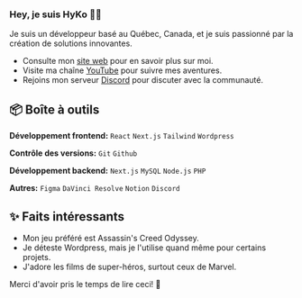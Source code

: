 ### Hey, je suis HyKo 👋🏼

Je suis un développeur basé au Québec, Canada, et je suis passionné par la création de solutions innovantes.

- Consulte mon [site web](https://hyko.ca) pour en savoir plus sur moi.
- Visite ma chaîne [YouTube](https://www.youtube.com/@itshyko) pour suivre mes aventures.
- Rejoins mon serveur [Discord](https://discord.gg/gRahh4kwKX) pour discuter avec la communauté.
 
## 📦 Boîte à outils

**Développement frontend:** `React` `Next.js` `Tailwind` `Wordpress`
 
**Contrôle des versions:** `Git` `Github`

**Développement backend:** `Next.js` `MySQL` `Node.js` `PHP`

**Autres:** `Figma` `DaVinci Resolve` `Notion` `Discord`
 
## ✨ Faits intéressants

- Mon jeu préféré est Assassin's Creed Odyssey.
- Je déteste Wordpress, mais je l'utilise quand même pour certains projets.
- J'adore les films de super-héros, surtout ceux de Marvel.

Merci d'avoir pris le temps de lire ceci! 🌟
